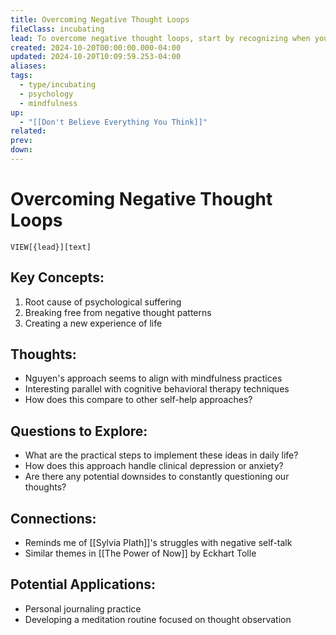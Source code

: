 ```yaml
---
title: Overcoming Negative Thought Loops
fileClass: incubating
lead: To overcome negative thought loops, start by recognizing when you're caught in one. Awareness is key to breaking the cycle. Once identified, challenge the thoughts by questioning their validity—are they based on facts or assumptions? Reframe the negative thoughts by replacing them with neutral or positive alternatives that focus on solutions instead of problems. To break the pattern, engage in activities like exercise or switching tasks, which can disrupt repetitive thinking. Mindfulness techniques, such as deep breathing or grounding exercises, help keep you in the present. Finally, seeking external perspective—whether through talking to someone or writing down your thoughts—can provide clarity and objectivity.
created: 2024-10-20T00:00:00.000-04:00
updated: 2024-10-20T10:09:59.253-04:00
aliases: 
tags:
  - type/incubating
  - psychology
  - mindfulness
up:
  - "[[Don't Believe Everything You Think]]"
related: 
prev: 
down: 
---
```


# Overcoming Negative Thought Loops

`VIEW[{lead}][text]`

## Key Concepts:

1. Root cause of psychological suffering
2. Breaking free from negative thought patterns
3. Creating a new experience of life

## Thoughts:

- Nguyen's approach seems to align with mindfulness practices
- Interesting parallel with cognitive behavioral therapy techniques
- How does this compare to other self-help approaches?

## Questions to Explore:

- What are the practical steps to implement these ideas in daily life?
- How does this approach handle clinical depression or anxiety?
- Are there any potential downsides to constantly questioning our thoughts?

## Connections:

- Reminds me of [[Sylvia Plath]]'s struggles with negative self-talk
- Similar themes in [[The Power of Now]] by Eckhart Tolle

## Potential Applications:

- Personal journaling practice
- Developing a meditation routine focused on thought observation